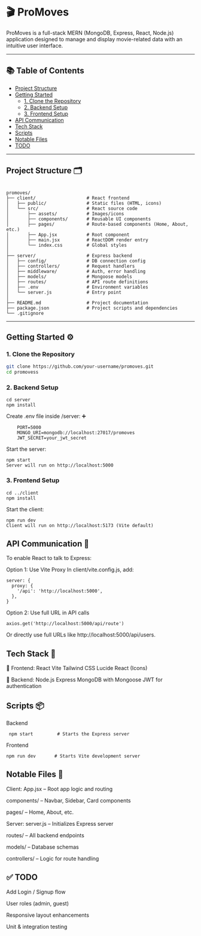 # 🎬 ProMoves

ProMoves is a full-stack MERN (MongoDB, Express, React, Node.js) application designed to manage and display movie-related data with an intuitive user interface.

---


## 📚 Table of Contents

  - [ Project Structure](#project-structure)
  - [Getting Started](#getting-started)
    - [1. Clone the Repository](#1-clone-the-repository)
    - [2. Backend Setup](#2-backend-setup)
    - [3. Frontend Setup](#3-frontend-setup)
  - [API Communication](#api-communication)
  - [Tech Stack](#tech-stack)
  - [Scripts](#scripts)
  - [Notable Files](#notable-files)
  - [TODO](#todo)


---

## Project Structure 🗂️
```

promoves/
├── client/                   # React frontend
│   ├── public/               # Static files (HTML, icons)
│   └── src/                  # React source code
│       ├── assets/           # Images/icons
│       ├── components/       # Reusable UI components
│       ├── pages/            # Route-based components (Home, About, etc.)
│       ├── App.jsx           # Root component
│       ├── main.jsx          # ReactDOM render entry
│       └── index.css         # Global styles
│
├── server/                   # Express backend
│   ├── config/               # DB connection config
│   ├── controllers/          # Request handlers
│   ├── middleware/           # Auth, error handling
│   ├── models/               # Mongoose models
│   ├── routes/               # API route definitions
│   ├── .env                  # Environment variables
│   └── server.js             # Entry point
│
├── README.md                 # Project documentation
├── package.json              # Project scripts and dependencies
└── .gitignore
```
---

## Getting Started ⚙️

### 1. Clone the Repository

```bash
git clone https://github.com/your-username/promoves.git
cd promovess
```
### 2. Backend Setup
   ```
   cd server
   npm install
```
 Create .env file inside /server: ➕
```
    PORT=5000
    MONGO_URI=mongodb://localhost:27017/promoves
    JWT_SECRET=your_jwt_secret
```
Start the server:
```
npm start
Server will run on http://localhost:5000
```
### 3. Frontend Setup
```
cd ../client
npm install
```
Start the client:
```
npm run dev
Client will run on http://localhost:5173 (Vite default)
```
## API Communication 🔗
To enable React to talk to Express:

Option 1: Use Vite Proxy
In client/vite.config.js, add:
```
server: {
  proxy: {
    '/api': 'http://localhost:5000',
  },
}
```
Option 2: Use full URL in API calls
```
axios.get('http://localhost:5000/api/route')
```
Or directly use full URLs like http://localhost:5000/api/users.

## Tech Stack 🧩
🔹 Frontend:
    React
    Vite
    Tailwind CSS
    Lucide React (Icons)

🔹 Backend:
    Node.js
    Express
    MongoDB with Mongoose
    JWT for authentication

## Scripts 📦
  Backend

 ```
  npm start         # Starts the Express server
```
Frontend
```
npm run dev       # Starts Vite development server
```
## Notable Files 📁
Client:
App.jsx – Root app logic and routing

components/ – Navbar, Sidebar, Card components

pages/ – Home, About, etc.

Server:
server.js – Initializes Express server

routes/ – All backend endpoints

models/ – Database schemas

controllers/ – Logic for route handling

## ✅ TODO
 Add Login / Signup flow

 User roles (admin, guest)

 Responsive layout enhancements

 Unit & integration testing


